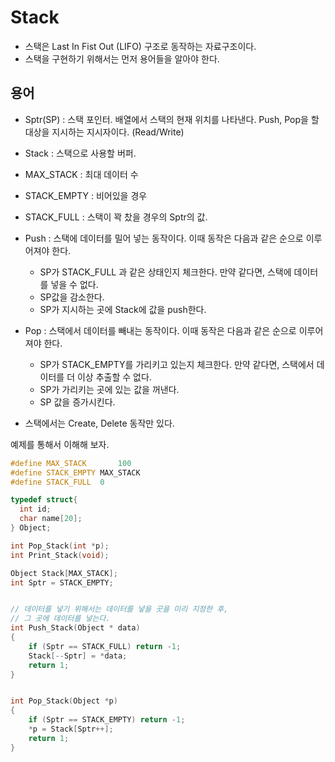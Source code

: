 # Stack
- 스택은 Last In Fist Out (LIFO) 구조로 동작하는 자료구조이다.
- 스택을 구현하기 위해서는 먼저 용어들을 알아야 한다.


## 용어
- Sptr(SP) : 스택 포인터. 배열에서 스택의 현재 위치를 나타낸다. Push, Pop을 할 대상을 지시하는 지시자이다. (Read/Write)
- Stack : 스택으로 사용할 버퍼.
- MAX_STACK : 최대 데이터 수
- STACK_EMPTY : 비어있을 경우
- STACK_FULL : 스택이 꽉 찼을 경우의 Sptr의 값.


- Push : 스택에 데이터를 밀어 넣는 동작이다. 이때 동작은 다음과 같은 순으로 이루어져야 한다.
  - SP가 STACK_FULL 과 같은 상태인지 체크한다. 만약 같다면, 스택에 데이터를 넣을 수 없다.
  - SP값을 감소한다.
  - SP가 지시하는 곳에 Stack에 값을 push한다.
- Pop : 스택에서 데이터를 빼내는 동작이다. 이때 동작은 다음과 같은 순으로 이루어져야 한다.
  - SP가 STACK_EMPTY를 가리키고 있는지 체크한다. 만약 같다면, 스택에서 데이터를 더 이상 추출할 수 없다.
  - SP가 가리키는 곳에 있는 값을 꺼낸다.
  - SP 값을 증가시킨다.

- 스택에서는 Create, Delete 동작만 있다.

예제를 통해서 이해해 보자.
```cpp
#define MAX_STACK		100
#define STACK_EMPTY	MAX_STACK
#define STACK_FULL	0

typedef struct{
  int id;
  char name[20];
} Object;

int Pop_Stack(int *p);
int Print_Stack(void);

Object Stack[MAX_STACK];
int Sptr = STACK_EMPTY;


// 데이터를 넣기 위해서는 데이터를 넣을 곳을 미리 지정한 후,
// 그 곳에 데이터를 넣는다.
int Push_Stack(Object * data)
{
	if (Sptr == STACK_FULL) return -1;
	Stack[--Sptr] = *data;
	return 1;
}


int Pop_Stack(Object *p)
{
	if (Sptr == STACK_EMPTY) return -1;
	*p = Stack[Sptr++];
	return 1;
}

```
